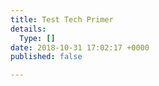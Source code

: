 ```yaml
---
title: Test Tech Primer
details:
  Type: []
date: 2018-10-31 17:02:17 +0000
published: false

---
```

